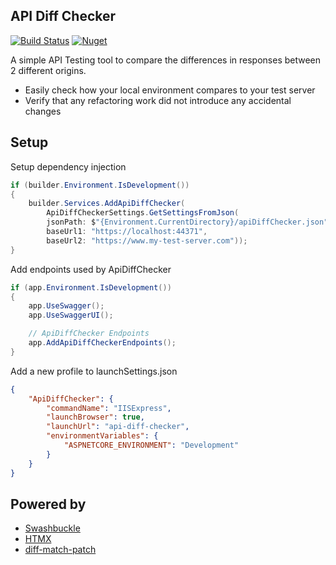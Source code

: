 ## API Diff Checker

[![Build Status](https://github.com/Thom-Sip/ApiDiffChecker/actions/workflows/build.yml/badge.svg)](https://github.com/Thom-Sip/ApiDiffChecker/actions/workflows/build.yml)
[![Nuget](https://img.shields.io/nuget/v/ApiDiffChecker)](https://www.nuget.org/packages/ApiDiffChecker)

A simple API Testing tool to compare the differences in responses between 2 different origins.

* Easily check how your local environment compares to your test server
* Verify that any refactoring work did not introduce any accidental changes

## Setup

Setup dependency injection

```csharp
if (builder.Environment.IsDevelopment())
{
    builder.Services.AddApiDiffChecker(
        ApiDiffCheckerSettings.GetSettingsFromJson(
        jsonPath: $"{Environment.CurrentDirectory}/apiDiffChecker.json",
        baseUrl1: "https://localhost:44371",
        baseUrl2: "https://www.my-test-server.com"));
} 
```

Add endpoints used by ApiDiffChecker

```csharp
if (app.Environment.IsDevelopment())
{
    app.UseSwagger();
    app.UseSwaggerUI();

    // ApiDiffChecker Endpoints
    app.AddApiDiffCheckerEndpoints();
}
```

Add a new profile to launchSettings.json

```json
{
    "ApiDiffChecker": {
        "commandName": "IISExpress",
        "launchBrowser": true,
        "launchUrl": "api-diff-checker",
        "environmentVariables": {
            "ASPNETCORE_ENVIRONMENT": "Development"
        }
    }
}
```

## Powered by

* [Swashbuckle](https://github.com/domaindrivendev/Swashbuckle.AspNetCore)
* [HTMX](https://htmx.org/)
* [diff-match-patch](https://github.com/google/diff-match-patch)
